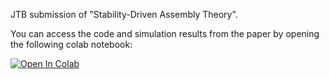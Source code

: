JTB submission of "Stability-Driven Assembly Theory".

You can access the code and simulation results from the paper by opening the following colab notebook:

[![Open In Colab](https://colab.research.google.com/assets/colab-badge.svg)](https://colab.research.google.com/drive/1FSFMzYpaEO942uv6ByEuNZlrTc1W6H6C)


